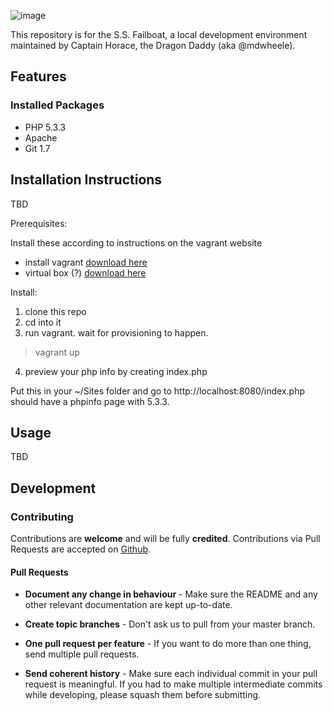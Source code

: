 ![image](https://f.cloud.github.com/assets/2453394/2131655/75d3d610-92a3-11e3-977c-44a3cb6ec8c0.png)

This repository is for the S.S. Failboat, a local development environment maintained by Captain Horace, the Dragon Daddy (aka @mdwheele).

## Features

### Installed Packages

* PHP 5.3.3
* Apache
* Git 1.7

## Installation Instructions

TBD

Prerequisites:

Install these according to instructions on the vagrant website
- install vagrant [download here](http://www.vagrantup.com/downloads)
- virtual box (?) [download here](https://www.virtualbox.org/wiki/Downloads)

Install:

1. clone this repo
2. cd into it
3. run vagrant.  wait for provisioning to happen.  

  > vagrant up

4. preview your php info by creating index.php

  <?php phpinfo(); ?>
  
  Put this in your ~/Sites folder and go to http://localhost:8080/index.php
should have a phpinfo page with 5.3.3.

## Usage

TBD

## Development

### Contributing

Contributions are **welcome** and will be fully **credited**.  Contributions via Pull Requests are accepted on [Github](https://github/mdwheele/failboat).  

#### Pull Requests

- **Document any change in behaviour** - Make sure the README and any other relevant documentation are kept up-to-date.

- **Create topic branches** - Don't ask us to pull from your master branch.

- **One pull request per feature** - If you want to do more than one thing, send multiple pull requests.

- **Send coherent history** - Make sure each individual commit in your pull request is meaningful. If you had to make multiple intermediate commits while developing, please squash them before submitting.
